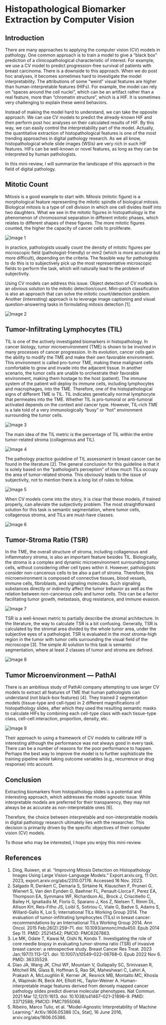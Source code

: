 # Histopathological Biomarker Extraction by Computer Vision

## Introduction
There are many approaches to applying the computer vision (CV) models in pathology. One common approach is to train a model to give a “black box” prediction of a clinicopathological characteristic of interest. For example, we use a CV model to predict progression-free survival of patients with breast carcinoma. There is a downside to this approach. When we do post hoc analyses, it becomes sometimes hard to investigate the model interpretability. The attributions of some “weird” visual features are higher than human-interpretable features (HIFs). For example, the model can rely on “spaces around the cell nuclei”, which can be an artifact rather than a real feature, more than “chromatin structure”, which is a HIF. It is sometimes very challenging to explain these weird behaviors.

Instead of making the model hard to understand, we can take the opposite approach. We can use CV models to predict the already-known HIF and then perform post hoc analyses on their calculated results of HIF. By this way, we can easily control the interpretability part of the model. Actually, the quantitative extraction of histopathological features is one of the most trending approaches in digital pathology research. As we all know, histopathological whole slide images (WSIs) are very rich in such HIF features. HIFs can be well-known or novel features, as long as they can be interpreted by human pathologists.

In this mini-review, I will summarize the landscape of this approach in the field of digital pathology.

## Mitotic Count

Mitosis is a good example to start with. Mitosis (mitotic figure) is a morphological feature representing the mitotic spindle of biological mitosis. Biological mitosis is a type of cell division in which one cell divides itself into two daughters. What we see in the mitotic figures in histopathology is the phenomenon of chromosomal separation in different mitotic phases, which relates to different shapes of these figures. The more mitotic figures counted, the higher the capacity of cancer cells to proliferate.

![Image 1](/img/post7_image1.webp)

In practice, pathologists usually count the density of mitotic figures per microscopic field (pathologist-friendly) or mm2 (which is more accurate but more difficult), depending on the criteria. The feasible way for pathologists to do this is to subjectively pick up the most representative microscopic fields to perform the task, which will naturally lead to the problem of subjectivity.

Using CV models can address this issue. Object detection of CV models is an obvious solution to the mitotic detection/count. Mini-patch classification is also an approach that can solve the mitotic count/detection problem. Another (interesting) approach is to leverage image captioning and visual question-answering tasks in formulating mitosis detection [1].

![Image 2](/img/post7_image2.webp)

## Tumor-Infiltrating Lymphocytes (TIL)

TIL is one of the actively investigated biomarkers in histopathology. In cancer biology, tumor microenvironment (TME) is shown to be involved in many processes of cancer progression. In its evolution, cancer cells gain the ability to modify the TME and make their own favorable environment. This environment is called pro-tumor TME, making these malignant cells comfortable to grow and invade into the adjacent tissue. In another scenario, the tumor cells are unable to orchestrate their favorable environment, making them hostage to the host (patient). The immune system of the patient will deploy its immune cells, including lymphocytes and macrophages, into the TME. Therefore, one of the histopathological signs of different TME is TIL. TIL indicates genetically normal lymphocyte that permeates into the TME. Whether TIL is pro-tumoral or anti-tumoral activated depends on the context and cancer type. However, TIL-rich TME is a tale told of a very immunologically “busy” or “hot” environment surrounding the tumor cells.

![Image 3](/img/post7_image3.webp)

The main idea of the TIL metric is the percentage of TIL within the entire tumor-related stroma (collagenous and TIL).

![Image 4](/img/post7_image4.webp)

The pathology practice guideline of TIL assessment in breast cancer can be found in the literature [2]. The general conclusion for this guideline is that it is solely based on the “pathologist’s perception” of how much TILs occupy the area of tumor-related stroma. This obviously leads to the issue of subjectivity, not to mention there is a long list of rules to follow.

![Image 5](/img/post7_image5.webp)

When CV models come into the story, it is clear that these models, if trained properly, can alleviate the subjectivity problem. The most straightforward solution for this task is semantic segmentation, where tumor cells, collagenous stroma, and TILs are must-have classes.

![Image 6](/img/post7_image6.webp)

## Tumor-Stroma Ratio (TSR)

In the TME, the overall structure of stroma, including collagenous and inflammatory stroma, is also an important feature besides TIL. Biologically, the stroma is a complex and dynamic microenvironment surrounding tumor cells, without considering other cell types within it. However, pathologists consider non-cancerous cells to be also a part of stroma. Therefore, this microenvironment is composed of connective tissues, blood vessels, immune cells, fibroblasts, and signaling molecules. Such signaling substances directly or indirectly affect the tumor behavior as well as the relation between non-cancerous cells and tumor cells. This can be a factor facilitating tumor growth, metastasis, drug resistance, and immune evasion.

![Image 7](/img/post7_image7.webp)

TSR is a well-known metric to partially describe the stromal architecture. In the literature, the way to calculate TSR is a bit confusing. Generally, TSR is calculated by the stromal area divided by the whole tumor area, under the subjective eyes of a pathologist. TSR is evaluated in the most stroma-high region in the tumor with tumor cells surrounding the visual field of the microscope [3]. The simple AI solution to this task is semantic segmentation, where at least 2 classes of tumor and stroma are defined.

![Image 8](/img/post7_image8.webp)

## Tumor Microenvironment — PathAI

There is an ambitious study of PathAI company attempting to use larger CV models to extract all features of TME that human pathologists can understand (not black-box features) [4]. They trained 2 segmentation models (tissue-type and cell-type) in 2 different magnifications of histopathology slides, after which they used the resulting semantic masks to calculate HIFs by combining each cell-type class with each tissue-type class, cell-cell interaction, proportion, density, etc.

![Image 9](/img/post7_image9.webp)

Their approach to using a framework of CV models to calibrate HIF is interesting although the performance was not always good in every task. There can be a number of reasons for the poor performance to happen. Perhaps the best way to improve the model is to further sophisticate the training pipeline while taking outcome variables (e.g., recurrence or drug response) into account.

## Conclusion

Extracting biomarkers from histopathology slides is a potential and interesting approach, which addresses the model agnostic issue. While interpretable models are preferred for their transparency, they may not always be as accurate as non-interpretable ones [6].

Therefore, the choice between interpretable and non-interpretable models in digital pathology research ultimately lies with the researcher. This decision is primarily driven by the specific objectives of their computer vision (CV) models.

To those who may be interested, I hope you enjoy this mini-review.

## References

1. Ding, Ruiwen, et al. “Improving Mitosis Detection on Histopathology Images Using Large Vision-Language Models.” Export.arxiv.org, 11 Oct. 2023, export.arxiv.org/abs/2310.07176. Accessed 16 Nov. 2023.
2. Salgado R, Denkert C, Demaria S, Sirtaine N, Klauschen F, Pruneri G, Wienert S, Van den Eynden G, Baehner FL, Penault-Llorca F, Perez EA, Thompson EA, Symmans WF, Richardson AL, Brock J, Criscitiello C, Bailey H, Ignatiadis M, Floris G, Sparano J, Kos Z, Nielsen T, Rimm DL, Allison KH, Reis-Filho JS, Loibl S, Sotiriou C, Viale G, Badve S, Adams S, Willard-Gallo K, Loi S; International TILs Working Group 2014. The evaluation of tumor-infiltrating lymphocytes (TILs) in breast cancer: recommendations by an International TILs Working Group 2014. Ann Oncol. 2015 Feb;26(2):259–71. doi: 10.1093/annonc/mdu450. Epub 2014 Sep 11. PMID: 25214542; PMCID: PMC6267863.
3. Le MK, Odate T, Kawai M, Oishi N, Kondo T. Investigating the role of core needle biopsy in evaluating tumor-stroma ratio (TSR) of invasive breast cancer: a retrospective study. Breast Cancer Res Treat. 2023 Jan;197(1):113–121. doi: 10.1007/s10549–022–06768–0. Epub 2022 Nov 6. PMID: 36335529.
4. Diao JA, Wang JK, Chui WF, Mountain V, Gullapally SC, Srinivasan R, Mitchell RN, Glass B, Hoffman S, Rao SK, Maheshwari C, Lahiri A, Prakash A, McLoughlin R, Kerner JK, Resnick MB, Montalto MC, Khosla A, Wapinski IN, Beck AH, Elliott HL, Taylor-Weiner A. Human-interpretable image features derived from densely mapped cancer pathology slides predict diverse molecular phenotypes. Nat Commun. 2021 Mar 12;12(1):1613. doi: 10.1038/s41467–021–21896–9. PMID: 33712588; PMCID: PMC7955068.
5. Ribeiro, Marco Tulio, et al. “Model-Agnostic Interpretability of Machine Learning.” ArXiv:1606.05386 [Cs, Stat], 16 June 2016, arxiv.org/abs/1606.05386.
